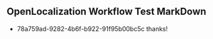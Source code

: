 ## OpenLocalization Workflow Test MarkDown
* 78a759ad-9282-4b6f-b922-91f95b00bc5c thanks!

<!--HONumber=Aug16_HO4-->


